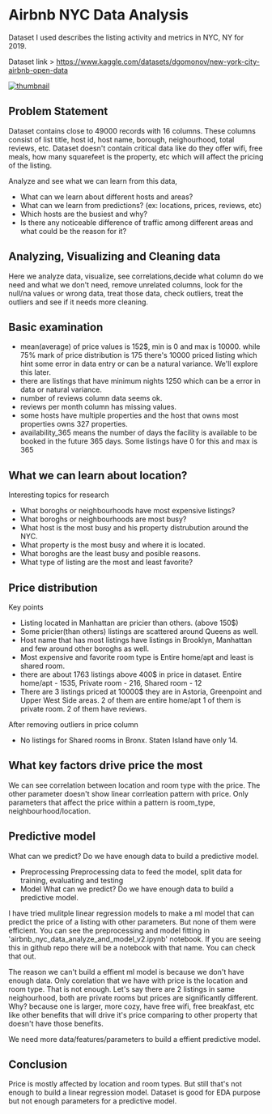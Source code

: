 # Airbnb NYC Data Analysis

Dataset I used describes the listing activity and metrics in NYC, NY for 2019.

Dataset link > https://www.kaggle.com/datasets/dgomonov/new-york-city-airbnb-open-data

[![thumbnail](https://img.youtube.com/vi/maXsgTVtMn4/0.jpg)](https://www.youtube.com/watch?v=maXsgTVtMn4)

## Problem Statement
Dataset contains close to 49000 records with 16 columns. These columns consist of list title, host id, host name, borough, neighourhood, total reviews, etc. Dataset doesn't contain critical data like do they offer wifi, free meals, how many squarefeet is the property, etc which will affect the pricing of the listing.

Analyze and see what we can learn from this data,
* What can we learn about different hosts and areas?
* What can we learn from predictions? (ex: locations, prices, reviews, etc)
* Which hosts are the busiest and why?
* Is there any noticeable difference of traffic among different areas and what could be the reason for it?

## Analyzing, Visualizing and Cleaning data
Here we analyze data, visualize, see correlations,decide what column do we need and what we don't need, remove unrelated columns, look for the null/na values or wrong data, treat those data, check outliers, treat the outliers and see if it needs more cleaning.

## Basic examination
* mean(average) of price values is 152$, min is 0 and max is 10000. while 75% mark of price distribution is 175 there's 10000 priced listing which hint some error in data entry or can be a natural variance. We'll explore this later.
* there are listings that have minimum nights 1250 which can be a error in data or natural variance.
* number of reviews column data seems ok.
* reviews per month column has missing values.
* some hosts have multiple properties and the host that owns most properties owns 327 properties.
*  availability_365 means the number of days the facility is available to be booked in the future 365 days. Some listings have 0 for this and max is 365

## What we can learn about location?
Interesting topics for research
* What boroghs or neighbourhoods have most expensive listings?
* What boroghs or neighbourhoods are most busy?
* What host is the most busy and his property distrubution around the NYC.
* What property is the most busy and where it is located.
* What boroghs are the least busy and posible reasons.
* What type of listing are the most and least favorite?

## Price distribution
Key points
* Listing located in Manhattan are pricier than others. (above 150$)
* Some pricier(than others) listings are scattered around Queens as well.
* Host name that has most listings have listings in Brooklyn, Manhattan and few around other boroghs as well.
* Most expensive and favorite room type is Entire home/apt and least is shared room.
* there are about 1763 listings above 400\$ in price in dataset. Entire home/apt - 1535, Private room - 216, Shared room - 12
* There are 3 listings priced at 10000\$ they are in Astoria, Greenpoint and Upper West Side areas. 2 of them are entire home/apt 1 of them is private room. 2 of them have reviews.

After removing outliers in price column
* No listings for Shared rooms in Bronx. Staten Island have only 14.

## What key factors drive price the most
We can see correlation between location and room type with the price. The other parameter doesn't show linear corrleation pattern with price.
Only parameters that affect the price within a pattern is room_type, neighbourhood/location.

## Predictive model
What can we predict? Do we have enough data to build a predictive model.

* Preprocessing
Preprocessing data to feed the model, split data for training, evaluating and testing
* Model
What can we predict? Do we have enough data to build a predictive model.

I have tried mulitple linear regression models to make a ml model that can predict the price of a listing with other parameters. But none of them were efficient. You can see the preprocessing and model fitting in 'airbnb_nyc_data_analyze_and_model_v2.ipynb' notebook. If you are seeing this in github repo there will be a notebook with that name. You can check that out.

The reason we can't build a effient ml model is because we don't have enough data. Only corelation that we have with price is the location and room type. That is not enough. Let's say there are 2 listings in same neighourhood, both are private rooms but prices are significantly different. Why? because one is larger, more cozy, have free wifi, free breakfast, etc like other benefits that will drive it's price comparing to other property that doesn't have those benefits.

We need more data/features/parameters to build a effient predictive model.

## Conclusion
Price is mostly affected by location and room types. But still that's not enough to build a linear regression model. Dataset is good for EDA purpose but not enough parameters for a predictive model.

